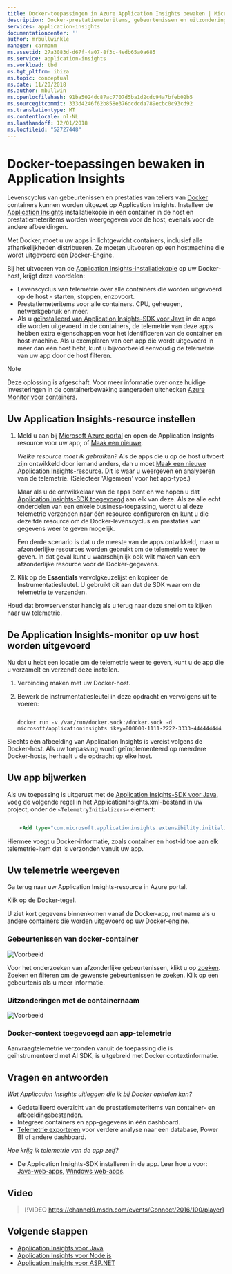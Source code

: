 ```yaml
---
title: Docker-toepassingen in Azure Application Insights bewaken | Microsoft Docs
description: Docker-prestatiemeteritems, gebeurtenissen en uitzonderingen kunnen worden weergegeven op de Application Insights, samen met de telemetrie van de apps in containers.
services: application-insights
documentationcenter: ''
author: mrbullwinkle
manager: carmonm
ms.assetid: 27a3083d-d67f-4a07-8f3c-4edb65a0a685
ms.service: application-insights
ms.workload: tbd
ms.tgt_pltfrm: ibiza
ms.topic: conceptual
ms.date: 11/20/2018
ms.author: mbullwin
ms.openlocfilehash: 91ba5024dc87ac7707d5ba1d2cdc94a7bfeb02b5
ms.sourcegitcommit: 333d4246f62b858e376dcdcda789ecbc0c93cd92
ms.translationtype: MT
ms.contentlocale: nl-NL
ms.lasthandoff: 12/01/2018
ms.locfileid: "52727448"
---
```

# <a name="monitor-docker-applications-in-application-insights"></a>Docker-toepassingen bewaken in Application Insights

Levenscyclus van gebeurtenissen en prestaties van tellers van [Docker](https://www.docker.com/) containers kunnen worden uitgezet op Application Insights. Installeer de [Application Insights](https://hub.docker.com/r/microsoft/applicationinsights/) installatiekopie in een container in de host en prestatiemeteritems worden weergegeven voor de host, evenals voor de andere afbeeldingen.

Met Docker, moet u uw apps in lichtgewicht containers, inclusief alle afhankelijkheden distribueren. Ze moeten uitvoeren op een hostmachine die wordt uitgevoerd een Docker-Engine.

Bij het uitvoeren van de [Application Insights-installatiekopie](https://hub.docker.com/r/microsoft/applicationinsights/) op uw Docker-host, krijgt deze voordelen:

* Levenscyclus van telemetrie over alle containers die worden uitgevoerd op de host - starten, stoppen, enzovoort.
* Prestatiemeteritems voor alle containers. CPU, geheugen, netwerkgebruik en meer.
* Als u [geïnstalleerd van Application Insights-SDK voor Java](app-insights-java-live.md) in de apps die worden uitgevoerd in de containers, de telemetrie van deze apps hebben extra eigenschappen voor het identificeren van de container en host-machine. Als u exemplaren van een app die wordt uitgevoerd in meer dan één host hebt, kunt u bijvoorbeeld eenvoudig de telemetrie van uw app door de host filteren.

> [!NOTE]
> Deze oplossing is afgeschaft. Voor meer informatie over onze huidige investeringen in de containerbewaking aangeraden uitchecken [Azure Monitor voor containers](https://docs.microsoft.com/azure/azure-monitor/insights/container-insights-overview).

## <a name="set-up-your-application-insights-resource"></a>Uw Application Insights-resource instellen

1. Meld u aan bij [Microsoft Azure portal](https://azure.com) en open de Application Insights-resource voor uw app; of [Maak een nieuwe](app-insights-create-new-resource.md). 
   
    *Welke resource moet ik gebruiken?* Als de apps die u op de host uitvoert zijn ontwikkeld door iemand anders, dan u moet [Maak een nieuwe Application Insights-resource](app-insights-create-new-resource.md). Dit is waar u weergeven en analyseren van de telemetrie. (Selecteer 'Algemeen' voor het app-type.)
   
    Maar als u de ontwikkelaar van de apps bent en we hopen u dat [Application Insights-SDK toegevoegd](app-insights-java-live.md) aan elk van deze. Als ze alle echt onderdelen van een enkele business-toepassing, wordt u al deze telemetrie verzenden naar één resource configureren en kunt u die dezelfde resource om de Docker-levenscyclus en prestaties van gegevens weer te geven mogelijk. 
   
    Een derde scenario is dat u de meeste van de apps ontwikkeld, maar u afzonderlijke resources worden gebruikt om de telemetrie weer te geven. In dat geval kunt u waarschijnlijk ook wilt maken van een afzonderlijke resource voor de Docker-gegevens.

2. Klik op de **Essentials** vervolgkeuzelijst en kopieer de Instrumentatiesleutel. U gebruikt dit aan dat de SDK waar om de telemetrie te verzenden.

Houd dat browservenster handig als u terug naar deze snel om te kijken naar uw telemetrie.

## <a name="run-the-application-insights-monitor-on-your-host"></a>De Application Insights-monitor op uw host worden uitgevoerd

Nu dat u hebt een locatie om de telemetrie weer te geven, kunt u de app die u verzamelt en verzendt deze instellen.

1. Verbinding maken met uw Docker-host.
2. Bewerk de instrumentatiesleutel in deze opdracht en vervolgens uit te voeren:
   
   ```
   
   docker run -v /var/run/docker.sock:/docker.sock -d microsoft/applicationinsights ikey=000000-1111-2222-3333-444444444
   ```

Slechts één afbeelding van Application Insights is vereist volgens de Docker-host. Als uw toepassing wordt geïmplementeerd op meerdere Docker-hosts, herhaalt u de opdracht op elke host.

## <a name="update-your-app"></a>Uw app bijwerken
Als uw toepassing is uitgerust met de [Application Insights-SDK voor Java](app-insights-java-get-started.md), voeg de volgende regel in het ApplicationInsights.xml-bestand in uw project, onder de `<TelemetryInitializers>` element:

```xml

    <Add type="com.microsoft.applicationinsights.extensibility.initializer.docker.DockerContextInitializer"/> 
```

Hiermee voegt u Docker-informatie, zoals container en host-id toe aan elk telemetrie-item dat is verzonden vanuit uw app.

## <a name="view-your-telemetry"></a>Uw telemetrie weergeven
Ga terug naar uw Application Insights-resource in Azure portal.

Klik op de Docker-tegel.

U ziet kort gegevens binnenkomen vanaf de Docker-app, met name als u andere containers die worden uitgevoerd op uw Docker-engine.

### <a name="docker-container-events"></a>Gebeurtenissen van docker-container
![Voorbeeld](./media/app-insights-docker/13.png)

Voor het onderzoeken van afzonderlijke gebeurtenissen, klikt u op [zoeken](app-insights-diagnostic-search.md). Zoeken en filteren om de gewenste gebeurtenissen te zoeken. Klik op een gebeurtenis als u meer informatie.

### <a name="exceptions-by-container-name"></a>Uitzonderingen met de containernaam
![Voorbeeld](./media/app-insights-docker/14.png)

### <a name="docker-context-added-to-app-telemetry"></a>Docker-context toegevoegd aan app-telemetrie
Aanvraagtelemetrie verzonden vanuit de toepassing die is geïnstrumenteerd met AI SDK, is uitgebreid met Docker contextinformatie.

## <a name="q--a"></a>Vragen en antwoorden
*Wat Application Insights uitleggen die ik bij Docker ophalen kan?*

* Gedetailleerd overzicht van de prestatiemeteritems van container- en afbeeldingsbestanden.
* Integreer containers en app-gegevens in één dashboard.
* [Telemetrie exporteren](app-insights-export-telemetry.md) voor verdere analyse naar een database, Power BI of andere dashboard.

*Hoe krijg ik telemetrie van de app zelf?*

* De Application Insights-SDK installeren in de app. Leer hoe u voor: [Java-web-apps](app-insights-java-get-started.md), [Windows web-apps](app-insights-asp-net.md).

## <a name="video"></a>Video

> [!VIDEO https://channel9.msdn.com/events/Connect/2016/100/player]

## <a name="next-steps"></a>Volgende stappen

* [Application Insights voor Java](app-insights-java-get-started.md)
* [Application Insights voor Node.js](app-insights-nodejs.md)
* [Application Insights voor ASP.NET](app-insights-asp-net.md)
